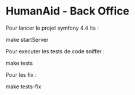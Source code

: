 # HumanAid - Back Office

Pour lancer le projet symfony 4.4 lts :
  
  make startServer
  
Pour executer les tests de code sniffer : 

  make tests
  
Pour les fix :

  make tests-fix
        
